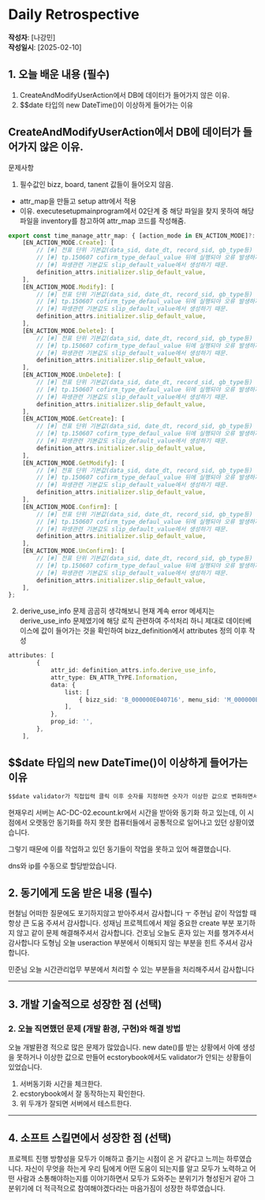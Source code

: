 # Daily Retrospective

**작성자**: [나강민]  
**작성일시**: [2025-02-10]

## 1. 오늘 배운 내용 (필수)

1. CreateAndModifyUserAction에서 DB에 데이터가 들어가지 않은 이유.
2. $$date 타입의 new DateTime()이 이상하게 들어가는 이유



## CreateAndModifyUserAction에서 DB에 데이터가 들어가지 않은 이유.

문제사항
1. 필수값인 bizz, board, tanent 값들이 들어오지 않음. 

- attr_map을 만들고 setup attr에서 적용
- 이유. executesetupmainprogram에서 02단계 중 해당 파일을 찾지 못하여 해당 파일을 inventory를 참고하여 attr_map 코드를 작성해줌.


```ts
export const time_manage_attr_map: { [action_mode in EN_ACTION_MODE]?: string[] } = {
	[EN_ACTION_MODE.Create]: [
		// [#] 전표 단위 기본값(data_sid, date_dt, record_sid, gb_type등)
		// [#] tp.150607 cofirm_type_defaul_value 뒤에 실행되야 오류 발생하지 않음.
		// [#] 파생관련 기본값도 slip_default_value에서 생성하기 때문.
		definition_attrs.initializer.slip_default_value,
	],
	[EN_ACTION_MODE.Modify]: [
		// [#] 전표 단위 기본값(data_sid, date_dt, record_sid, gb_type등)
		// [#] tp.150607 cofirm_type_defaul_value 뒤에 실행되야 오류 발생하지 않음.
		// [#] 파생관련 기본값도 slip_default_value에서 생성하기 때문.
		definition_attrs.initializer.slip_default_value,
	],
	[EN_ACTION_MODE.Delete]: [
		// [#] 전표 단위 기본값(data_sid, date_dt, record_sid, gb_type등)
		// [#] tp.150607 cofirm_type_defaul_value 뒤에 실행되야 오류 발생하지 않음.
		// [#] 파생관련 기본값도 slip_default_value에서 생성하기 때문.
		definition_attrs.initializer.slip_default_value,
	],
	[EN_ACTION_MODE.UnDelete]: [
		// [#] 전표 단위 기본값(data_sid, date_dt, record_sid, gb_type등)
		// [#] tp.150607 cofirm_type_defaul_value 뒤에 실행되야 오류 발생하지 않음.
		// [#] 파생관련 기본값도 slip_default_value에서 생성하기 때문.
		definition_attrs.initializer.slip_default_value,
	],
	[EN_ACTION_MODE.GetCreate]: [
		// [#] 전표 단위 기본값(data_sid, date_dt, record_sid, gb_type등)
		// [#] tp.150607 cofirm_type_defaul_value 뒤에 실행되야 오류 발생하지 않음.
		// [#] 파생관련 기본값도 slip_default_value에서 생성하기 때문.
		definition_attrs.initializer.slip_default_value,
	],
	[EN_ACTION_MODE.GetModify]: [
		// [#] 전표 단위 기본값(data_sid, date_dt, record_sid, gb_type등)
		// [#] tp.150607 cofirm_type_defaul_value 뒤에 실행되야 오류 발생하지 않음.
		// [#] 파생관련 기본값도 slip_default_value에서 생성하기 때문.
		definition_attrs.initializer.slip_default_value,
	],
	[EN_ACTION_MODE.Confirm]: [
		// [#] 전표 단위 기본값(data_sid, date_dt, record_sid, gb_type등)
		// [#] tp.150607 cofirm_type_defaul_value 뒤에 실행되야 오류 발생하지 않음.
		// [#] 파생관련 기본값도 slip_default_value에서 생성하기 때문.
		definition_attrs.initializer.slip_default_value,
	],
	[EN_ACTION_MODE.UnConfirm]: [
		// [#] 전표 단위 기본값(data_sid, date_dt, record_sid, gb_type등)
		// [#] tp.150607 cofirm_type_defaul_value 뒤에 실행되야 오류 발생하지 않음.
		// [#] 파생관련 기본값도 slip_default_value에서 생성하기 때문.
		definition_attrs.initializer.slip_default_value,
	],
};

```

2. derive_use_info 문제
곰곰히 생각해보니 현재 계속 error 메세지는 derive_use_info 문제였기에 해당 로직 관련하여 주석처리 하니 제대로 데이터베이스에 값이 들어가는 것을 확인하여 bizz_definition에서 attributes 정의 이후 작성

```ts
attributes: [
		{
			attr_id: definition_attrs.info.derive_use_info,
			attr_type: EN_ATTR_TYPE.Information,
			data: {
				list: [
					{ bizz_sid: 'B_000000E040716', menu_sid: 'M_000000E040716', use_yn: true }, //전표이력
				],
			},
			prop_id: '',
		},
	],
```

## $$date 타입의 new DateTime()이 이상하게 들어가는 이유

```ts
$$date validator가 직접입력 클릭 이후 숫자를 지정하면 숫자가 이상한 값으로 변화하면서 제대로 동작하지 않는 부분을 확인. 
```

현재우리 서버는 AC-DC-02.ecount.kr에서 시간을 받아와 동기화 하고 있는데, 이 시점에서 오랫동안 동기화를 하지 못한 컴퓨터들에서 공통적으로 일어나고 있던 상황이였습니다.

그렇기 때문에 이를 작업하고 있던 동기들이 작업을 못하고 있어 해결했습니다.

dns와 ip를 수동으로 할당받았습니다.






## 2. 동기에게 도움 받은 내용 (필수)

현철님 어떠한 질문에도 포기하지않고 받아주셔서 감사합니다 ㅜ 
주현님 같이 작업할 때 항상 큰 도움 주셔서 감사합니다.
성재님 프로젝트에서 제일 중요한 create 부분 포기하지 않고 같이 문제 해결해주셔서 감사합니다.
건호님 오늘도 혼자 있는 저를 챙겨주셔서 감사합니다
도형님 오늘 useraction 부분에서 이해되지 않는 부분을 힌트 주셔서 감사합니다.

민준님 오늘 시간관리업무 부분에서 처리할 수 있는 부분들을 처리해주셔서 감사합니다

---

## 3. 개발 기술적으로 성장한 점 (선택)

### 2. 오늘 직면했던 문제 (개발 환경, 구현)와 해결 방법

오늘 개발환경 적으로 많은 문제가 많았습니다. new date()를 받는 상황에서 아예 생성을 못하거나 이상한 값으로 만들어 ecstorybook에서도 validator가 안되는 상황들이 있었습니다. 

1. 서버동기화 시간을 체크한다.
2. ecstorybook에서 잘 동작하는지 확인한다.
3. 위 두개가 잘되면 서버에서 테스트한다.


---

## 4. 소프트 스킬면에서 성장한 점 (선택)

프로젝트 진행 방향성을 모두가 이해하고 즐기는 시점이 온 거 같다고 느끼는 하루였습니다. 자신이 무엇을 하는게 우리 팀에게 어떤 도움이 되는지를 알고 모두가 노력하고 어떤 사람과 소통해야하는지를 이야기하면서 모두가 도와주는 분위기가 형성된거 같아 그 분위기에 더 적극적으로 참여해야겠다라는 마음가짐이 성장한 하루였습니다.


